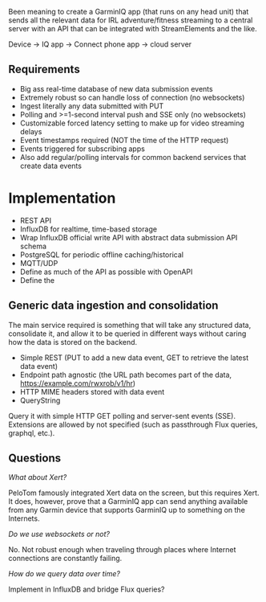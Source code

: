 Been meaning to create a GarminIQ app (that runs on any head unit) that sends all the relevant data for IRL adventure/fitness streaming to a central server with an API that can be integrated with StreamElements and the like.

Device -> IQ app -> Connect phone app -> cloud server
## Requirements

- Big ass real-time database of new data submission events
- Extremely robust so can handle loss of connection (no websockets)
- Ingest literally any data submitted with PUT
- Polling and >=1-second interval push and SSE only (no websockets)
- Customizable forced latency setting to make up for video streaming delays
- Event timestamps required (NOT the time of the HTTP request)
- Events triggered for subscribing apps
- Also add regular/polling intervals for common backend services that create data events
# Implementation

- REST API
- InfluxDB for realtime, time-based storage
- Wrap InfluxDB official write API with abstract data submission API schema
- PostgreSQL for periodic offline caching/historical
- MQTT/UDP
- Define as much of the API as possible with OpenAPI
- Define the 
## Generic data ingestion and consolidation

The main service required is something that will take any structured data, consolidate it, and allow it to be queried in different ways without caring how the data is stored on the backend.

- Simple REST (PUT to add a new data event, GET to retrieve the latest data event)
- Endpoint path agnostic (the URL path becomes part of the data, https://example.com/rwxrob/v1/hr)
- HTTP MIME headers stored with data event
- QueryString

Query it with simple HTTP GET polling and server-sent events (SSE). Extensions are allowed by not specified (such as passthrough Flux queries, graphql, etc.).

## Questions

*What about Xert?*

PeloTom famously integrated Xert data on the screen, but this requires Xert. It does, however, prove that a GarminIQ app can send anything available from any Garmin device that supports GarminIQ up to something on the Internets.

*Do we use websockets or not?*

No. Not robust enough when traveling through places where Internet connections are constantly failing.

*How do we query data over time?*

Implement in InfluxDB and bridge Flux queries?

